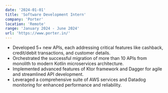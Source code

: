 ```yaml
---
date: '2024-01-01'
title: 'Software Development Intern'
company: 'Porter'
location: 'Remote'
range: 'January 2024 - June 2024'
url: 'https://www.porter.in/'
---
```


- Developed 5+ new APIs, each addressing critical features like cashback, credit/debit transactions, and customer details.
- Orchestrated the successful migration of more than 10 APIs from monolith to modern Kotlin microservices architecture.
- Implemented advanced features of Ktor framework and Dagger for agile and streamlined API development.
- Leveraged a comprehensive suite of AWS services and Datadog monitoring for enhanced performance and reliability.
